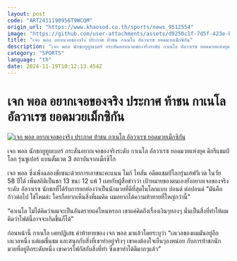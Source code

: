 ```yaml
---
layout: post
code: "ART2411190956T9WCQM"
origin_url: "https://www.khaosod.co.th/sports/news_9512554"
image: "https://github.com/user-attachments/assets/d9250c1f-7d5f-423e-b22b-92b5a80046e9"
title: "เจก พอล อยากเจอของจริง ประกาศ ท้าชน กาเนโล อัลวาเรซ ยอดมวยเม็กซิกัน"
description: "เจก พอล นักชกยูทูบเบอร์ กระสันอยากเจอของจริงระดับ กาเนโล อัลวาเรซ ยอดมวยแห่งยุค ดีกรีแชมป์โลก รุ่นซูเปอร์ แบนตั้มเวต 3 สถาบันจากเม็กซิโกเจก พอล ซึ่งเ"
category: "SPORTS"
language: "th"
date: 2024-11-19T10:12:13.454Z
---
```


# เจก พอล อยากเจอของจริง ประกาศ ท้าชน กาเนโล อัลวาเรซ ยอดมวยเม็กซิกัน

[![เจก พอล อยากเจอของจริง ประกาศ ท้าชน กาเนโล อัลวาเรซ ยอดมวยเม็กซิกัน](https://www.khaosod.co.th/wpapp/uploads/2024/11/Jake22.jpg "เจก พอล อยากเจอของจริง ประกาศ ท้าชน กาเนโล อัลวาเรซ ยอดมวยเม็กซิกัน")](https://www.khaosod.co.th/wpapp/uploads/2024/11/Jake22.jpg)

เจก พอล นักชกยูทูบเบอร์ กระสันอยากเจอของจริงระดับ กาเนโล อัลวาเรซ ยอดมวยแห่งยุค ดีกรีแชมป์โลก รุ่นซูเปอร์ แบนตั้มเวต 3 สถาบันจากเม็กซิโก

เจก พอล ซึ่งเพิ่งฉลองชัยชนะด้วยการเอาชนะคะแนน ไมก์ ไทสัน อดีตแชมป์โลกรุ่นเฮฟวีเวต ในวัย 58 ปีได้ เพิ่มสถิติเป็นชก 13 ชนะ 12 แพ้ 1 เผยกับผู้สื่อข่าวว่า เป้าหมายของตนเองยังอยากเจอของจริงระดับ อัลวาเรซ นักชกที่ได้รับการยกย่องว่าเป็นนักมวยที่ดีที่สุดในโลกแบบ ปอนด์ ต่อปอนด์ “มันคือก้าวต่อไป ใช่ไหมล่ะ ใครก็อยากเห็นสิ่งที่ผมคิด ผมอยากได้ความท้าทายที่ใหญ่กว่านี้”

“คาเนโล ไม่ได้คิดว่าผมจะเป็นอันตรายแค่ไหนหรอก เขาแค่คิดถึงเรื่องเงินๆทองๆ นั่นเป็นสิ่งที่ทำให้ผมคิดว่าไฟต์นี้อาจจะเกิดขึ้นก็ได้”

ก่อนหน้านี้ กาเนโล เคยปฏิเสธ คำท้าทายของ เจก พอล มาแล้วโดยระบุว่า “เลเวลของผมมันอยู่อีกเลเวลหนึ่ง แต่ผมชื่นชม และสนุกกับสิ่งที่เขาทำอยู่จริงๆ เขาคงต้องใจเย็นๆลงหน่อย กับการท้าชกนักมวยที่อยู่อีกระดับหนึ่ง เขาควรโฟกัสกับสิ่งที่ทำ ซึ่งเขาทำได้ดีมากๆแล้ว”
